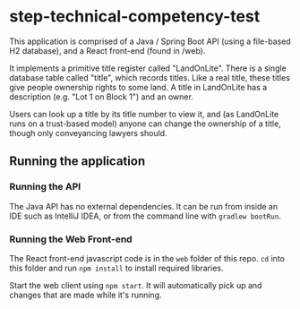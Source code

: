 # step-technical-competency-test

This application is comprised of a Java / Spring Boot API (using a file-based H2 database), and a React front-end (found in /web).

It implements a primitive title register called "LandOnLite". There is a single database table called "title", which records titles. Like 
a real title, these titles give people ownership rights to some land. A title in LandOnLite has a description (e.g. "Lot 1 on Block 1") 
and an owner.

Users can look up a title by its title number to view it, and (as LandOnLite runs on a trust-based model) anyone can change the ownership 
of a title, though only conveyancing lawyers should.

## Running the application

### Running the API

The Java API has no external dependencies. It can be run from inside an IDE such as IntelliJ IDEA, or from the command line with 
`gradlew bootRun`.

### Running the Web Front-end

The React front-end javascript code is in the `web` folder of this repo. `cd` into this folder and run `npm install` to install required libraries.

Start the web client using `npm start`. It will automatically pick up and changes that are made while it's running.
